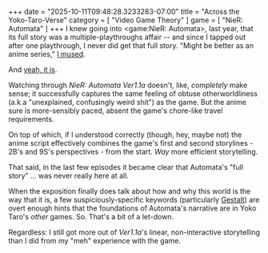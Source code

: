 +++
date = "2025-10-11T09:48:28.3233283-07:00"
title = "Across the Yoko-Taro-Verse"
category = [ "Video Game Theory" ]
game = [ "NieR: Automata" ]
+++
I knew going into <game:NieR: Automata>, last year, that its full story was a multiple-playthroughs affair -- and since I tapped out after one playthrough, I never did get that full story. "Might be better as an anime series," [I mused]($SiteBaseURL$2024/09/15/nier-but-far/).

And [yeah, it is](https://www.imdb.com/title/tt18311412/).

Watching through *NieR: Automata Ver1.1a* doesn't, like, *completely* make sense; it successfully captures the same feeling of obtuse otherworldliness (a.k.a "unexplained, confusingly weird shit") as the game. But the anime sure is more-sensibly paced, absent the game's chore-like travel requirements.

On top of which, if I understood correctly (though, hey, maybe not) the anime script effectively combines the game's first and second storylines - 2B's and 9S's perspectives - from the start. *Way* more efficient storytelling.

That said, in the last few episodes it became clear that Automata's "full story" ... was never really here at all.

When the exposition finally does talk about how and why this world is the way that it is, a few suspiciously-specific keywords (particularly [Gestalt](https://nier.fandom.com/wiki/Project_Gestalt)) are overt enough hints that the foundations of Automata's narrative are in Yoko Taro's *other* games. So. That's a bit of a let-down.

Regardless: I still got more out of *Ver1.1a*'s linear, non-interactive storytelling than I did from my "meh" experience with the game.
